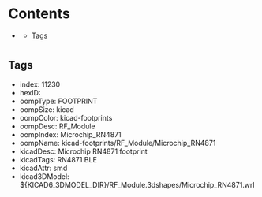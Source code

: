 



Contents
========

* [](#)
	* [Tags](#tags)

# 

## Tags

- index: 11230
- hexID: 
- oompType: FOOTPRINT
- oompSize: kicad
- oompColor: kicad-footprints
- oompDesc: RF_Module
- oompIndex: Microchip_RN4871
- oompName: kicad-footprints/RF_Module/Microchip_RN4871
- kicadDesc: Microchip RN4871 footprint
- kicadTags: RN4871 BLE
- kicadAttr: smd
- kicad3DModel: ${KICAD6_3DMODEL_DIR}/RF_Module.3dshapes/Microchip_RN4871.wrl
